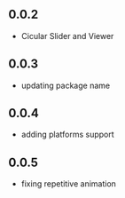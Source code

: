 ## 0.0.2

* Cicular Slider and Viewer

## 0.0.3
* updating package name

## 0.0.4

* adding platforms support

## 0.0.5
* fixing repetitive animation